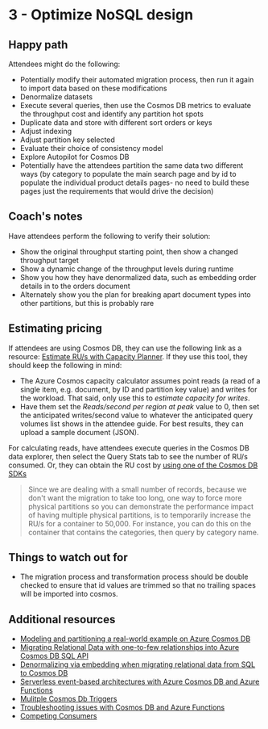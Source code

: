 # 3 - Optimize NoSQL design

## Happy path

Attendees might do the following:

* Potentially modify their automated migration process, then run it again to import data based on these modifications
* Denormalize datasets
* Execute several queries, then use the Cosmos DB metrics to evaluate the throughput cost and identify any partition hot spots
* Duplicate data and store with different sort orders or keys
* Adjust indexing
* Adjust partition key selected
* Evaluate their choice of consistency model
* Explore Autopilot for Cosmos DB
* Potentially have the attendees partition the same data two different ways (by category to populate the main search page and by id to populate the individual product details pages- no need to build these pages just the requirements that would drive the decision)

## Coach's notes

Have attendees perform the following to verify their solution:

* Show the original throughput starting point, then show a changed throughput target
* Show a dynamic change of the throughput levels during runtime
* Show you how they have denormalized data, such as embedding order details in to the orders document
* Alternately show you the plan for breaking apart document types into other partitions, but this is probably rare

## Estimating pricing

If attendees are using Cosmos DB, they can use the following link as a resource: [Estimate RU/s with Capacity Planner](https://docs.microsoft.com/en-us/azure/cosmos-db/estimate-ru-with-capacity-planner). If they use this tool, they should keep the following in mind:

* The Azure Cosmos capacity calculator assumes point reads (a read of a single item, e.g. document, by ID and partition key value) and writes for the workload. That said, only use this to _estimate capacity for writes_.
* Have them set the *Reads/second per region at peak* value to 0, then set the anticipated writes/second value to whatever the anticipated query volumes list shows in the attendee guide. For best results, they can upload a sample document (JSON).

For calculating reads, have attendees execute queries in the Cosmos DB data explorer, then select the Query Stats tab to see the number of RU/s consumed. Or, they can obtain the RU cost by [using one of the Cosmos DB SDKs](https://docs.microsoft.com/en-us/azure/cosmos-db/find-request-unit-charge)

> Since we are dealing with a small number of records, because we don't want the migration to take too long, one way to force more physical partitions so you can demonstrate the performance impact of having multiple physical partitions, is to temporarily increase the RU/s for a container to 50,000. For instance, you can do this on the container that contains the categories, then query by category name.

## Things to watch out for

* The migration process and transformation process should be double checked to ensure that id values are trimmed so that no trailing spaces will be imported into cosmos.

<!-- ## Resources

- TODO: The resources on how to effectively design for this pattern will be critical at this point!
- Autopilot -->  

## Additional resources

* [Modeling and partitioning a real-world example on Azure Cosmos DB](https://docs.microsoft.com/azure/cosmos-db/how-to-model-partition-example)
* [Migrating Relational Data with one-to-few relationships into Azure Cosmos DB SQL API](https://devblogs.microsoft.com/cosmosdb/migrating-relational-data-with-one-to-few-relationships-into-azure-cosmos-db-sql-api/)
* [Denormalizing via embedding when migrating relational data from SQL to Cosmos DB](https://medium.com/@ArsenVlad/denormalizing-via-embedding-when-copying-data-from-sql-to-cosmos-db-649a649ae0fb)
* [Serverless event-based architectures with Azure Cosmos DB and Azure Functions](https://docs.microsoft.com/en-us/azure/cosmos-db/change-feed-functions)
* [Mulitple Cosmos Db Triggers](https://docs.microsoft.com/en-us/azure/cosmos-db/how-to-create-multiple-cosmos-db-triggers)  
* [Troubleshooting issues with Cosmos DB and Azure Functions](https://docs.microsoft.com/en-us/azure/cosmos-db/troubleshoot-changefeed-functions)  
* [Competing Consumers](https://docs.microsoft.com/en-us/azure/architecture/patterns/competing-consumers)
